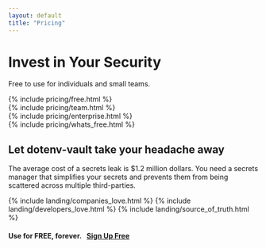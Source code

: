 ```yaml
---
layout: default
title: "Pricing"
---
```


<div class="container">
  <div class="row text-center mb-3">
    <div class="col">
      <h1 class="display-1 fw-bold mt-5 lh-1">Invest in Your Security</h1>
      <div class="row">
        <div class="col-lg-8 offset-lg-2">
          <p class="h2 fw-light mt-1">Free to use for individuals and small teams.</p>
        </div>
      </div>
    </div>
  </div>
  <div class="row g-3">
    <div class="col-md-12 col-lg-4">
      {% include pricing/free.html %}
    </div>
    <div class="col-md-12 col-lg-4">
      {% include pricing/team.html %}
    </div>
    <div class="col-md-12 col-lg-4">
      {% include pricing/enterprise.html %}
    </div>
  </div>
  <div class="row">
    <div class="col-lg-10 offset-lg-1">
      {% include pricing/whats_free.html %}
    </div>
  </div>
  <div class="row">
    <div class="col-lg-8 offset-lg-2">
      <h2 class="text-center h1 fw-extrabold mt-5">Let dotenv-vault take your headache away</h2>
      <p class="lead fw-normal text-center">The average cost of a secrets leak is <span class="fw-bold text-danger">$1.2 million dollars</span>. You need a secrets manager that simplifies your secrets and prevents them from being scattered across multiple third-parties.</p>
    </div>
  </div>

</div>

{% include landing/companies_love.html %}
{% include landing/developers_love.html %}
{% include landing/source_of_truth.html %}

<div class="row">
  <div class="col">
    <h4 class="fw-bold text-center py-4 mt-4">
      Use for FREE, forever.&nbsp;&nbsp;&nbsp;<a class="btn btn-dark rounded-5 fw-bold px-3" href="/signup">Sign Up Free</a>
    </h4>
  </div>
</div>

